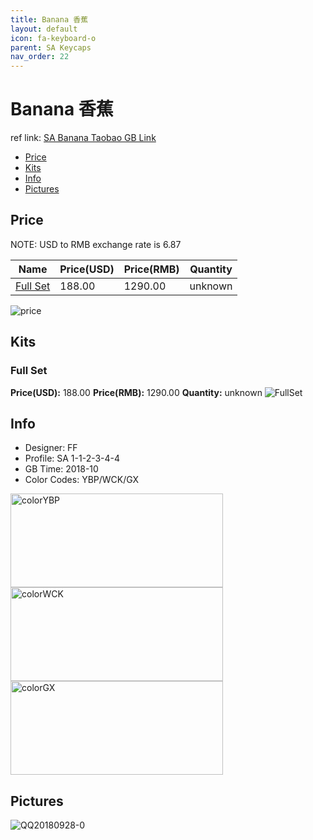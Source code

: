 ```yaml
---
title: Banana 香蕉
layout: default
icon: fa-keyboard-o
parent: SA Keycaps
nav_order: 22
---
```


# Banana 香蕉

ref link: [SA Banana Taobao GB Link](https://item.taobao.com/item.htm?spm=a1z09.2.0.0.5e022e8dQ92qJB&id=578444294624&_u=s1knu0t6c06c)  

* [Price](#price)
* [Kits](#kits)
* [Info](#info)
* [Pictures](#pictures)

## Price

NOTE: USD to RMB exchange rate is 6.87

| Name          | Price(USD)    |  Price(RMB)  | Quantity |
| ------------- | ------------- |  ---------- | -------- |
|[Full Set](#fullset)|188.00|1290.00|unknown|

<img src="{{ 'assets/images/sa-keycaps/banana/price.png' | relative_url }}" alt="price" class="image featured">

## Kits
### Full Set
**Price(USD):** 188.00     **Price(RMB):** 1290.00        **Quantity:** unknown
<img src="{{ 'assets/images/sa-keycaps/banana/kits_pics/fullset.jpg' | relative_url }}" alt="FullSet" class="image featured">

## Info
* Designer: FF
* Profile: SA 1-1-2-3-4-4
* GB Time: 2018-10
* Color Codes: YBP/WCK/GX  
<img src="{{ 'assets/images/sa-keycaps/SP_ColorCodes/abs/SP_Abs_ColorCodes_YBP.png' | relative_url }}" alt="colorYBP" height="150" width="340">
<img src="{{ 'assets/images/sa-keycaps/SP_ColorCodes/abs/SP_Abs_ColorCodes_WCK.png' | relative_url }}" alt="colorWCK" height="150" width="340">
<img src="{{ 'assets/images/sa-keycaps/SP_ColorCodes/abs/SP_Abs_ColorCodes_GX.png' | relative_url }}" alt="colorGX" height="150" width="340">

## Pictures
<img src="{{ 'assets/images/sa-keycaps/banana/rendering_pics/QQ20180928-0.jpg' | relative_url }}" alt="QQ20180928-0" class="image featured">
